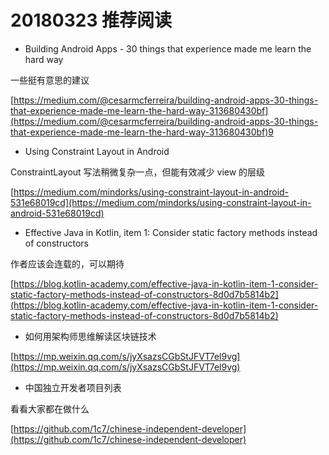 # 20180323 推荐阅读

* Building Android Apps - 30 things that experience made me learn the hard way

一些挺有意思的建议

[https://medium.com/@cesarmcferreira/building-android-apps-30-things-that-experience-made-me-learn-the-hard-way-313680430bf](https://medium.com/@cesarmcferreira/building-android-apps-30-things-that-experience-made-me-learn-the-hard-way-313680430bf)9

* Using Constraint Layout in Android

ConstraintLayout 写法稍微复杂一点，但能有效减少 view 的层级

[https://medium.com/mindorks/using-constraint-layout-in-android-531e68019cd](https://medium.com/mindorks/using-constraint-layout-in-android-531e68019cd)

* Effective Java in Kotlin, item 1: Consider static factory methods instead of constructors

作者应该会连载的，可以期待

[https://blog.kotlin-academy.com/effective-java-in-kotlin-item-1-consider-static-factory-methods-instead-of-constructors-8d0d7b5814b2](https://blog.kotlin-academy.com/effective-java-in-kotlin-item-1-consider-static-factory-methods-instead-of-constructors-8d0d7b5814b2)

* 如何用架构师思维解读区块链技术

[https://mp.weixin.qq.com/s/jyXsazsCGbStJFVT7el9vg](https://mp.weixin.qq.com/s/jyXsazsCGbStJFVT7el9vg)

* 中国独立开发者项目列表

看看大家都在做什么

[https://github.com/1c7/chinese-independent-developer](https://github.com/1c7/chinese-independent-developer)

